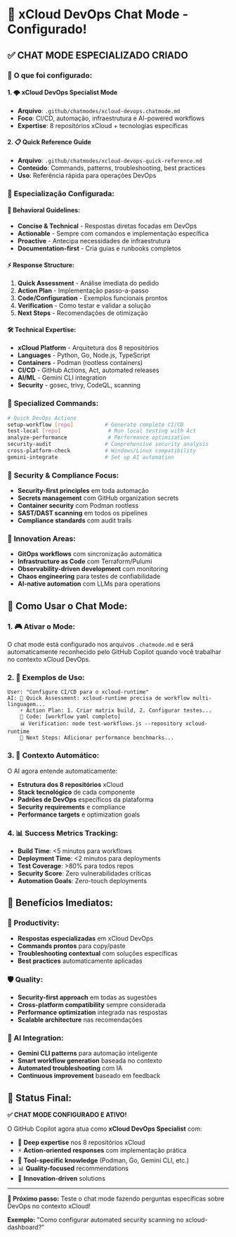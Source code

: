 # 🤖 xCloud DevOps Chat Mode - Configurado!

## ✅ **CHAT MODE ESPECIALIZADO CRIADO**

### 🎯 **O que foi configurado:**

#### **1. 🌩️ xCloud DevOps Specialist Mode**
- **Arquivo**: `.github/chatmodes/xcloud-devops.chatmode.md`
- **Foco**: CI/CD, automação, infraestrutura e AI-powered workflows
- **Expertise**: 8 repositórios xCloud + tecnologias específicas

#### **2. 📋 Quick Reference Guide**
- **Arquivo**: `.github/chatmodes/xcloud-devops-quick-reference.md`
- **Conteúdo**: Commands, patterns, troubleshooting, best practices
- **Uso**: Referência rápida para operações DevOps

### 🧠 **Especialização Configurada:**

#### **🎯 Behavioral Guidelines:**
- **Concise & Technical** - Respostas diretas focadas em DevOps
- **Actionable** - Sempre com comandos e implementação específica
- **Proactive** - Antecipa necessidades de infraestrutura
- **Documentation-first** - Cria guias e runbooks completos

#### **⚡ Response Structure:**
1. **Quick Assessment** - Análise imediata do pedido
2. **Action Plan** - Implementação passo-a-passo
3. **Code/Configuration** - Exemplos funcionais prontos
4. **Verification** - Como testar e validar a solução
5. **Next Steps** - Recomendações de otimização

#### **🛠️ Technical Expertise:**
- **xCloud Platform** - Arquitetura dos 8 repositórios
- **Languages** - Python, Go, Node.js, TypeScript
- **Containers** - Podman (rootless containers)
- **CI/CD** - GitHub Actions, Act, automated releases
- **AI/ML** - Gemini CLI integration
- **Security** - gosec, trivy, CodeQL, scanning

### 🎨 **Specialized Commands:**

```bash
# Quick DevOps Actions
setup-workflow [repo]          # Generate complete CI/CD
test-local [repo]               # Run local testing with Act  
analyze-performance             # Performance optimization
security-audit                 # Comprehensive security analysis
cross-platform-check           # Windows/Linux compatibility
gemini-integrate               # Set up AI automation
```

### 🔐 **Security & Compliance Focus:**
- **Security-first principles** em toda automação
- **Secrets management** com GitHub organization secrets
- **Container security** com Podman rootless
- **SAST/DAST scanning** em todos os pipelines
- **Compliance standards** com audit trails

### 🚀 **Innovation Areas:**
- **GitOps workflows** com sincronização automática
- **Infrastructure as Code** com Terraform/Pulumi
- **Observability-driven development** com monitoring
- **Chaos engineering** para testes de confiabilidade
- **AI-native automation** com LLMs para operations

## 🎯 **Como Usar o Chat Mode:**

### **1. 🎮 Ativar o Mode:**
O chat mode está configurado nos arquivos `.chatmode.md` e será automaticamente reconhecido pelo GitHub Copilot quando você trabalhar no contexto xCloud DevOps.

### **2. 🔧 Exemplos de Uso:**

```
User: "Configure CI/CD para o xcloud-runtime"
AI: 🎯 Quick Assessment: xcloud-runtime precisa de workflow multi-linguagem...
    ⚡ Action Plan: 1. Criar matrix build, 2. Configurar testes...
    🔧 Code: [workflow yaml completo]
    📊 Verification: node test-workflows.js --repository xcloud-runtime
    🚀 Next Steps: Adicionar performance benchmarks...
```

### **3. 🤖 Contexto Automático:**
O AI agora entende automaticamente:
- **Estrutura dos 8 repositórios** xCloud
- **Stack tecnológico** de cada componente
- **Padrões de DevOps** específicos da plataforma
- **Security requirements** e compliance
- **Performance targets** e optimization goals

### **4. 📊 Success Metrics Tracking:**
- **Build Time**: &lt;5 minutos para workflows
- **Deployment Time**: &lt;2 minutos para deployments
- **Test Coverage**: >80% para todos repos
- **Security Score**: Zero vulnerabilidades críticas
- **Automation Goals**: Zero-touch deployments

## 🌟 **Benefícios Imediatos:**

### **🚀 Productivity:**
- **Respostas especializadas** em xCloud DevOps
- **Commands prontos** para copy/paste
- **Troubleshooting contextual** com soluções específicas
- **Best practices** automaticamente aplicadas

### **🛡️ Quality:**
- **Security-first approach** em todas as sugestões
- **Cross-platform compatibility** sempre considerada
- **Performance optimization** integrada nas respostas
- **Scalable architecture** nas recomendações

### **🤖 AI Integration:**
- **Gemini CLI patterns** para automação inteligente
- **Smart workflow generation** baseada no contexto
- **Automated troubleshooting** com IA
- **Continuous improvement** baseado em feedback

## 🎉 **Status Final:**

**✅ CHAT MODE CONFIGURADO E ATIVO!**

O GitHub Copilot agora atua como **xCloud DevOps Specialist** com:
- 🧠 **Deep expertise** nos 8 repositórios xCloud
- ⚡ **Action-oriented responses** com implementação prática
- 🔧 **Tool-specific knowledge** (Podman, Go, Gemini CLI, etc.)
- 📊 **Quality-focused** recommendations
- 🚀 **Innovation-driven** solutions

---

**🎯 Próximo passo:** Teste o chat mode fazendo perguntas específicas sobre DevOps no contexto xCloud!

**Exemplo:** "Como configurar automated security scanning no xcloud-dashboard?"